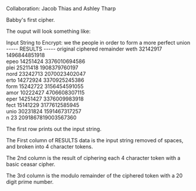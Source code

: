 Collaboration: Jacob Thias and Ashley Tharp

Babby's first cipher.

The ouput will look something like: 

Input String to Encrypt: we the people in order to form a more perfect union
----- RESULTS -----
original   ciphered       remainder
weth       32142917       1496844851918       
epeo       14251424       3376010694586       
plei       25211418       1908379760197       
nord       23242713       2070023402047       
erto       14272924       3370925245386       
form       15242722       3156454591055       
amor       10222427       4706608307115       
eper       14251427       3376009983918       
fect       15141229       3177612585945       
unio       30231824       1591467317257       
n          23             2091867819003567360 

The first row prints out the input string.

The First column of RESULTS data is the input string removed of spaces, and broken into 4 character tokens.

The 2nd column is the result of ciphering each 4 character token with a basic ceasar cipher.

The 3rd column is the modulo remainder of the ciphered token with a 20 digit prime number.
